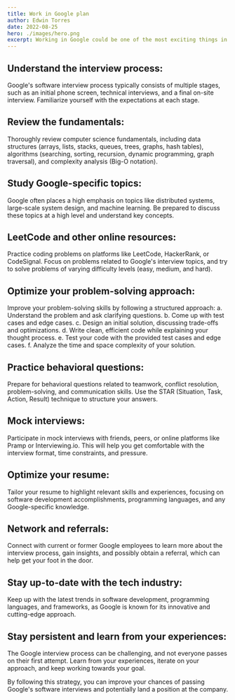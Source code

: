 ```yaml
---
title: Work in Google plan
author: Edwin Torres
date: 2022-08-25
hero: ./images/hero.png
excerpt: Working in Google could be one of the most exciting things in life for Software Engineers, here I have a detailed plan splitted in several articles.
---
```


## Understand the interview process:

Google's software interview process typically consists of multiple stages, such as an initial phone screen, technical interviews, and a final on-site interview. Familiarize yourself with the expectations at each stage.

## Review the fundamentals:

Thoroughly review computer science fundamentals, including data structures (arrays, lists, stacks, queues, trees, graphs, hash tables), algorithms (searching, sorting, recursion, dynamic programming, graph traversal), and complexity analysis (Big-O notation).

## Study Google-specific topics:

Google often places a high emphasis on topics like distributed systems, large-scale system design, and machine learning. Be prepared to discuss these topics at a high level and understand key concepts.

## LeetCode and other online resources:

Practice coding problems on platforms like LeetCode, HackerRank, or CodeSignal. Focus on problems related to Google's interview topics, and try to solve problems of varying difficulty levels (easy, medium, and hard).

## Optimize your problem-solving approach:

Improve your problem-solving skills by following a structured approach:
a. Understand the problem and ask clarifying questions.
b. Come up with test cases and edge cases.
c. Design an initial solution, discussing trade-offs and optimizations.
d. Write clean, efficient code while explaining your thought process.
e. Test your code with the provided test cases and edge cases.
f. Analyze the time and space complexity of your solution.

## Practice behavioral questions:

Prepare for behavioral questions related to teamwork, conflict resolution, problem-solving, and communication skills. Use the STAR (Situation, Task, Action, Result) technique to structure your answers.

## Mock interviews:

Participate in mock interviews with friends, peers, or online platforms like Pramp or Interviewing.io. This will help you get comfortable with the interview format, time constraints, and pressure.

## Optimize your resume:

Tailor your resume to highlight relevant skills and experiences, focusing on software development accomplishments, programming languages, and any Google-specific knowledge.

## Network and referrals:

Connect with current or former Google employees to learn more about the interview process, gain insights, and possibly obtain a referral, which can help get your foot in the door.

## Stay up-to-date with the tech industry:

Keep up with the latest trends in software development, programming languages, and frameworks, as Google is known for its innovative and cutting-edge approach.

## Stay persistent and learn from your experiences:

The Google interview process can be challenging, and not everyone passes on their first attempt. Learn from your experiences, iterate on your approach, and keep working towards your goal.

By following this strategy, you can improve your chances of passing Google's software interviews and potentially land a position at the company.
